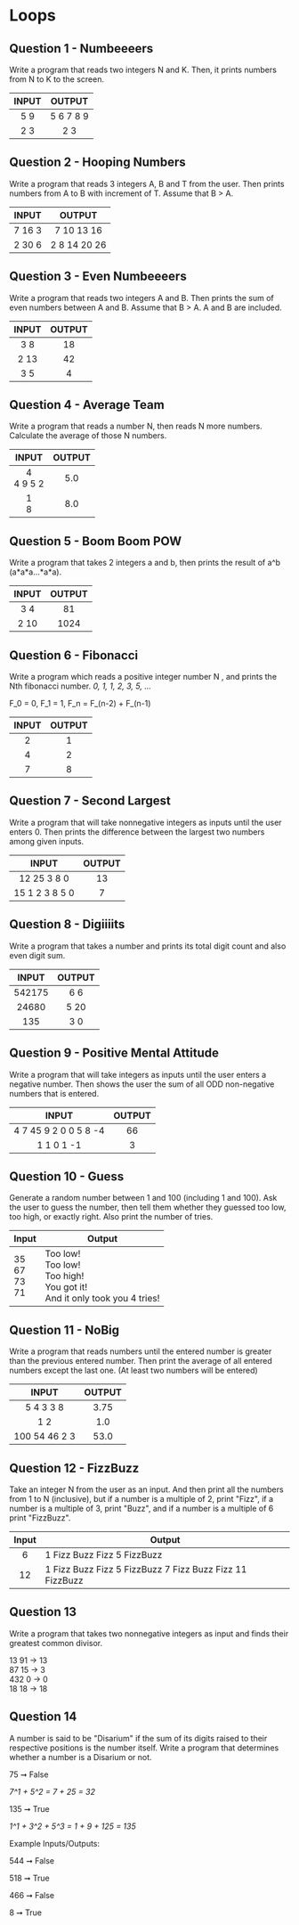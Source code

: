 # Loops

## Question 1 - Numbeeeers

Write a program that reads two integers N and K. Then, it prints numbers from N to K to the screen.

|  INPUT  |  OUTPUT |
|:-------:|:-------:|
| 5 9  | 5 6 7 8 9  |
| 2 3 | 2 3  |


## Question 2 - Hooping Numbers

Write a program that reads 3 integers A, B and T from the user. Then prints numbers from A to B with increment of T. Assume that B > A.

|  INPUT  |  OUTPUT |
|:-------:|:-------:|
| 7 16 3  | 7 10 13 16 |
| 2 30 6  | 2 8 14 20 26 |


## Question 3 - Even Numbeeeers

Write a program that reads two integers A and B. Then prints the sum of even numbers between A and B. Assume that B > A. A and B are included.

|  INPUT  |  OUTPUT |
|:-------:|:-------:|
| 3 8  | 18 |
| 2 13 | 42  |
| 3 5 | 4  |


## Question 4 - Average Team

Write a program that reads a number N, then reads N more numbers. Calculate the average of those N numbers.

|  INPUT  |  OUTPUT |
|:-------:|:-------:|
| 4<br>4 9 5 2  | 5.0 |
| 1<br>8 | 8.0  |


## Question 5 - Boom Boom POW

Write a program that takes 2 integers a and b, then prints the result of a^b (a\*a\*a...\*a\*a). 

|  INPUT  |  OUTPUT |
|:-------:|:-------:|
| 3 4  | 81 |
| 2 10  | 1024 |


## Question 6 - Fibonacci

Write a program which reads a positive integer number N , and prints the Nth fibonacci number. *0, 1, 1, 2, 3, 5, ...* 

F_0 = 0, F_1 = 1, F_n = F\_(n-2) + F\_(n-1)

|  INPUT  |  OUTPUT |
|:-------:|:-------:|
| 2  | 1 |
| 4  | 2 |
| 7  | 8 |


## Question 7 - Second Largest

Write a program that will take nonnegative integers as inputs until the user enters 0. Then prints the difference between the largest two numbers among given inputs.

|  INPUT  |  OUTPUT |
|:-------:|:-------:|
| 12 25 3 8 0 | 13 |
| 15 1 2 3 8 5 0  | 7 |


## Question 8 - Digiiiits

Write a program that takes a number and prints its total digit count and also even digit sum.

|  INPUT  |  OUTPUT |
|:-------:|:-------:|
| 542175 | 6 6 |
| 24680 | 5 20 |
| 135 | 3 0 |



## Question 9 - Positive Mental Attitude

Write a program that will take integers as inputs until the user enters a negative number. Then shows the user the sum of all ODD non-negative numbers that is entered.

|  INPUT  |  OUTPUT |
|:-------:|:-------:|
| 4 7 45 9 2 0 0 5 8 -4  | 66 |
| 1 1 0 1 -1 | 3 |


## Question 10 - Guess

Generate a random number between 1 and 100 (including 1 and 100). Ask the user to guess the number, then tell them whether they guessed too low, too high, or exactly right. Also print the number of tries.


| Input | Output          |
| ----- | --------------- |
| 35<br>67<br>73<br>71 | Too low!<br>Too low!<br>Too high!<br>You got it!<br>And it only took you 4 tries! |


## Question 11 - NoBig

Write a program that reads numbers until the entered number is greater than the previous entered number. Then print the average of all entered numbers except the last one. (At least two numbers will be entered)

|  INPUT  |  OUTPUT |
|:-------:|:-------:|
| 5 4 3 3 8 | 3.75 |
| 1 2 | 1.0 |
| 100 54 46 2 3 | 53.0 |


## Question 12 - FizzBuzz
Take an integer N from the user as an input. And then print all the numbers from 1 to N (inclusive), but if a number is a multiple of 2, print "Fizz",
if a number is a multiple of 3, print "Buzz", and if a number is a multiple of 6 print "FizzBuzz".

| Input | Output                               |
| :---: | ------------------------------------ |
|  6  | 1 Fizz Buzz Fizz 5 FizzBuzz |
|  12  | 1 Fizz Buzz Fizz 5 FizzBuzz 7 Fizz Buzz Fizz 11 FizzBuzz    |


## Question 13

Write a program that takes two nonnegative integers as input and finds their greatest common divisor.

13 91 -> 13<br>
87 15 -> 3<br>
432 0 -> 0<br>
18 18 -> 18<br>


## Question 14

A number is said to be "Disarium" if the sum of its digits raised to their respective positions is the number itself.
Write a program that determines whether a number is a Disarium or not.

75 ➞ False

<em> 7^1 + 5^2 = 7 + 25 = 32</em>
 
135 ➞ True

<em> 1^1 + 3^2 + 5^3 = 1 + 9 + 125 = 135</em>
 
Example Inputs/Outputs:<br>

544 ➞ False <br>
 
518 ➞ True <br>
 
466 ➞ False <br>
 
8 ➞ True <br>
